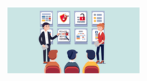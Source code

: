 <img src="https://raw.githubusercontent.com/Lin8x/CyberSecCanvas/master/images/glitchywaves.gif" width="100%" height="10">

<p align="center"> <img src="https://raw.githubusercontent.com/Lin8x/CyberSecCanvas/master/images/teacher-cybersecurity-lessons-wobble.gif" width="60%" height="50%"> </p>

<img src="https://raw.githubusercontent.com/Lin8x/CyberSecCanvas/master/images/glitchywaves.gif" width="100%" height="10">

<img src="https://raw.githubusercontent.com/Lin8x/CyberSecCanvas/master/images/glitchywaves.gif" width="100%" height="10">
